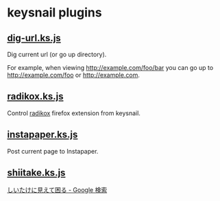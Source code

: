 # keysnail plugins

## [dig-url.ks.js](https://raw.github.com/10sr/keysnail-plugin/master/dig-url.ks.js)

Dig current url (or go up directory).

For example, when viewing <http://example.com/foo/bar> you can go up to <http://example.com/foo> or <http://example.com>.

## [radikox.ks.js](https://raw.github.com/10sr/keysnail-plugin/master/radikox.ks.js)

Control [radikox](https://addons.mozilla.org/ja/firefox/addon/radikox/) firefox extension from keysnail.

## [instapaper.ks.js](https://raw.github.com/10sr/keysnail-plugin/master/instapaper.ks.js)

Post current page to Instapaper.

## [shiitake.ks.js](https://raw.github.com/10sr/keysnail-plugin/master/shiitake.ks.js)

[しいたけに見えて困る - Google 検索](https://www.google.com/search?q=%E3%81%97%E3%81%84%E3%81%9F%E3%81%91%E3%81%AB%E8%A6%8B%E3%81%88%E3%81%A6%E5%9B%B0%E3%82%8B)
